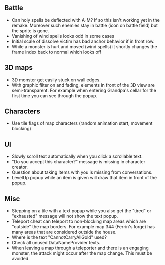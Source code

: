 ## Battle

- Can holy spells be deflected with A-M? If so this isn't working yet in the remake. Moreover such enemies stay in battle (icon on battle field) but the sprite is gone.
- Vanishing of wind spells looks odd in some cases
- Initial scale of dissolve victim has bad anchor behavior if in front row.
- While a monster is hurt and moved (wind spells) it shortly changes the frame index back to normal which looks off


## 3D maps

- 3D monster get easily stuck on wall edges.
- With graphic filter on and fading, elements in front of the 3D view are semi-transparent.
  For example when entering Grandpa's cellar for the first time you can see through the popup.


## Characters

- Use tile flags of map characters (random animation start, movement blocking)


## UI

- Slowly scroll text automatically when you click a scrollable text.
- "Do you accept this character?" message is missing in character creator.
- Question about taking items with you is missing from conversations.
- LevelUp popup while an item is given will draw that item in front of the popup.


## Misc

- Stepping on a tile with a text popup while you also get the "tired" or "exhausted" message will not show the text popup.
- Teleport cheat can teleport to non-blocking map areas which are "outside" the map borders.
  For example map 344 (Ferrin's forge) has many areas that are considered outside the house.
- Where is the text "CannotCarryAllGold" used?
- Check all unused DataNameProvider texts.
- When leaving a map through a teleporter and there is an engaging monster, the attack might occur after the map change. This must be avoided.
